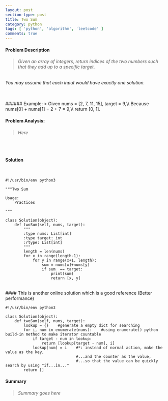 ```yaml
---
layout: post
section-type: post
title: Two Sum
category: python
tags: [ 'python', 'algorithm', 'leetcode' ]
comments: true
---
```


#### Problem Description
> ###### Given an array of integers, return indices of the two numbers such that they add up to a specific target.
###### You may assume that each input would have exactly one solution.
<br />
###### Example:
> Given nums = [2, 7, 11, 15], target = 9,\\
Because nums[0] + nums[1] = 2 + 7 = 9,\\
return [0, 1].

<br>

#### Problem Analysis:
> ###### Here

<br>

#### Solution
<br>



~~~ 
#!/usr/bin/env python3

"""Two Sum

Usage:
    Practices

"""

class Solution(object):
    def twoSum(self, nums, target):
        """
        :type nums: List[int]
        :type target: int
        :rtype: List[int]
        """
        length = len(nums)
        for x in range(length-1):
            for y in range(x+1, length):
                sum = nums[x]+nums[y]
                if sum  == target:
                    print(sum)
                    return [x, y]
~~~

<br>
#### This is another online solution which is a good reference (Better performance)
<br>

~~~
#!/usr/bin/env python3

class Solution(object):
    def twoSum(self, nums, target):
        lookup = {}    #generate a empty dict for searching
        for i, num in enumerate(nums):    #using enumerate() python build-in method to make iterator countable
            if target - num in lookup:
                return [lookup[target - num], i]
            lookup[num] = i    #*: instead of normal action, make the value as the key,
                               #...and the counter as the value,
                               #...so that the value can be quickly search by using "if...in..."
        return []
~~~

#### Summary
> ###### Summary goes here
